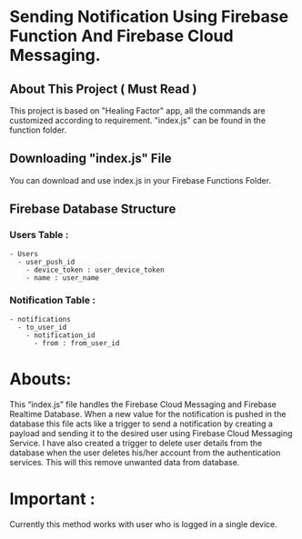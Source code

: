 # Sending Notification Using Firebase Function And Firebase Cloud Messaging.

## About This Project ( Must Read )

This project is based on "Healing Factor" app, all the commands are customized according to requirement. "index.js" can be found in the function folder. 

## Downloading "index.js" File

You can download and use index.js in your Firebase Functions Folder.

## Firebase Database Structure

### Users Table :

```
- Users
  - user_push_id
    - device_token : user_device_token
    - name : user_name
```

### Notification Table :

```
- notifications
  - to_user_id
    - notification_id
      - from : from_user_id
```

# Abouts:

 This “index.js” file handles the Firebase Cloud Messaging and Firebase Realtime Database. When a new value for the notification is pushed in the database this file acts like a trigger to send a notification by creating a payload and sending it to the desired user using Firebase Cloud Messaging Service. I have also created a trigger to delete user details from the database when the user deletes his/her account from the authentication services. This will this remove unwanted data from database.

# Important :

Currently this method works with user who is logged in a single device.
